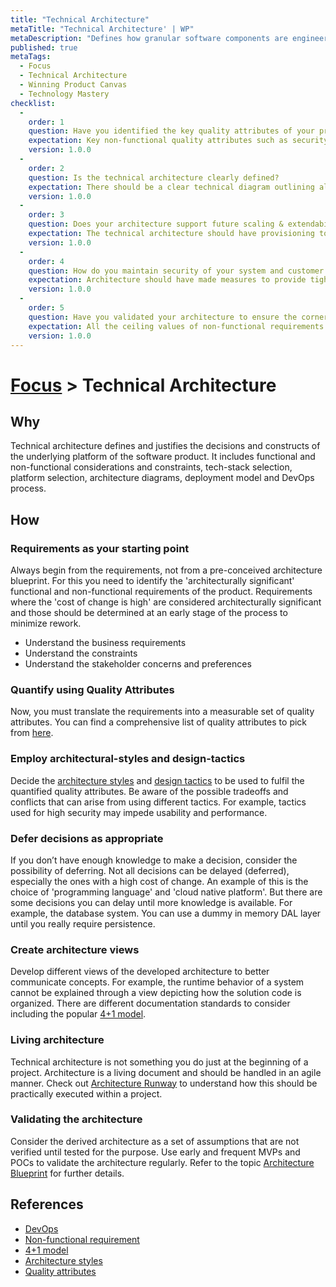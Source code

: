 ```yaml
---
title: "Technical Architecture"
metaTitle: "Technical Architecture' | WP"
metaDescription: "Defines how granular software components are engineered and organized together to achieve the optimal delivery of the features in demand. The architecture is mainly governed by the product requirements. It’s moderated by industry best practices associated with the selected technologies, services and relevant regulations."
published: true
metaTags:
  - Focus
  - Technical Architecture
  - Winning Product Canvas
  - Technology Mastery
checklist: 
  -
    order: 1
    question: Have you identified the key quality attributes of your product?
    expectation: Key non-functional quality attributes such as security, performance, etc... needs to have been identified along with recommended technical strategies to overcome them.
    version: 1.0.0
  -
    order: 2
    question: Is the technical architecture clearly defined?
    expectation: There should be a clear technical diagram outlining all major components. This should show how the above key quality attributes are addressed in the system.
    version: 1.0.0
  -
    order: 3
    question: Does your architecture support future scaling & extendability?
    expectation: The technical architecture should have provisioning to scale as the application scales. Clear separation needs to be maintained between different components to enable both scaling out and up independently.
    version: 1.0.0
  -
    order: 4
    question: How do you maintain security of your system and customer data?
    expectation: Architecture should have made measures to provide tight security. There should be evidences of OWASP testing. Also, customer data needs to be accessed securely to meet data protection standards such as GDPR. Encryption at rest can be considered here.
    version: 1.0.0
  -
    order: 5
    question: Have you validated your architecture to ensure the corner cases?
    expectation: All the ceiling values of non-functional requirements needs to be identified. There should be evidences to make sure that the technical architecture can support such data loads specified in SLAs.
    version: 1.0.0      
---
```

# [Focus](../2-focus.md) > Technical Architecture

## Why
Technical architecture defines and justifies the decisions and constructs of the underlying platform of the software product. It includes functional and non-functional considerations and constraints, tech-stack selection, platform selection, architecture diagrams, deployment model and DevOps process.

## How

### Requirements as your starting point
Always begin from the requirements, not from a pre-conceived architecture blueprint. For this you need to identify the 'architecturally significant' functional and non-functional requirements of the product. Requirements where the 'cost of change is high' are considered architecturally significant and those should be determined at an early stage of the process to minimize rework.

- Understand the business requirements
- Understand the constraints
- Understand the stakeholder concerns and preferences

### Quantify using Quality Attributes

Now, you must translate the requirements into a measurable set of quality attributes. You can find a comprehensive list of quality attributes to pick from [here](https://en.wikipedia.org/wiki/List_of_system_quality_attributes).

### Employ architectural-styles and design-tactics

Decide the [architecture styles](https://en.wikipedia.org/wiki/List_of_software_architecture_styles_and_patterns) and [design tactics](https://core.ac.uk/download/pdf/82315288.pdf) to be used to fulfil the quantified quality attributes. Be aware of the possible tradeoffs and conflicts that can arise from using different tactics. For example, tactics used for high security may impede usability and performance.

### Defer decisions as appropriate

If you don’t have enough knowledge to make a decision, consider the possibility of deferring. Not all decisions can be delayed (deferred), especially the ones with a high cost of change. An example of this is the choice of 'programming language' and 'cloud native platform'. But there are some decisions you can delay until more knowledge is available. For example, the database system. You can use a dummy in memory DAL layer until you really require persistence. 

### Create architecture views

Develop different views of the developed architecture to better communicate concepts. For example, the runtime behavior of a system cannot be explained through a view depicting how the solution code is organized. There are different documentation standards to consider including the popular [4+1 model](https://devcycles.io/2019/02/27/4---1-architectural-view-model-introduction/).

### Living architecture

Technical architecture is not something you do just at the beginning of a project. Architecture is a living document and should be handled in an agile manner. Check out [Architecture Runway](https://learn.winningproduct.com/5-build/01-architectural-runway) to understand how this should be practically executed within a project.

### Validating the architecture

Consider the derived architecture as a set of assumptions that are not verified until tested for the purpose. Use early and frequent MVPs and POCs to validate the architecture regularly. Refer to the topic [Architecture Blueprint](https://learn.winningproduct.com/4-plan/03-architecture-blueprint) for further details.

## References

- [DevOps](https://en.wikipedia.org/wiki/DevOps)
- [Non-functional requirement](https://en.wikipedia.org/wiki/Non-functional_requirement)
- [4+1 model](https://devcycles.io/2019/02/27/4---1-architectural-view-model-introduction/)
- [Architecture styles](https://en.wikipedia.org/wiki/List_of_software_architecture_styles_and_patterns)
- [Quality attributes](https://en.wikipedia.org/wiki/List_of_system_quality_attributes)
